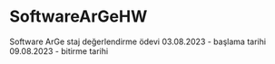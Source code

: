 # SoftwareArGeHW
Software ArGe staj değerlendirme ödevi
03.08.2023 - başlama tarihi
09.08.2023 - bitirme tarihi
